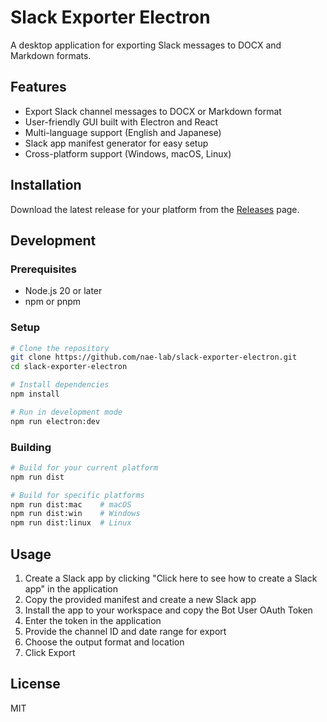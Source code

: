 # Slack Exporter Electron

A desktop application for exporting Slack messages to DOCX and Markdown formats.

## Features

- Export Slack channel messages to DOCX or Markdown format
- User-friendly GUI built with Electron and React
- Multi-language support (English and Japanese)
- Slack app manifest generator for easy setup
- Cross-platform support (Windows, macOS, Linux)

## Installation

Download the latest release for your platform from the [Releases](https://github.com/nae-lab/slack-exporter-electron/releases) page.

## Development

### Prerequisites

- Node.js 20 or later
- npm or pnpm

### Setup

```bash
# Clone the repository
git clone https://github.com/nae-lab/slack-exporter-electron.git
cd slack-exporter-electron

# Install dependencies
npm install

# Run in development mode
npm run electron:dev
```

### Building

```bash
# Build for your current platform
npm run dist

# Build for specific platforms
npm run dist:mac    # macOS
npm run dist:win    # Windows
npm run dist:linux  # Linux
```

## Usage

1. Create a Slack app by clicking "Click here to see how to create a Slack app" in the application
2. Copy the provided manifest and create a new Slack app
3. Install the app to your workspace and copy the Bot User OAuth Token
4. Enter the token in the application
5. Provide the channel ID and date range for export
6. Choose the output format and location
7. Click Export

## License

MIT